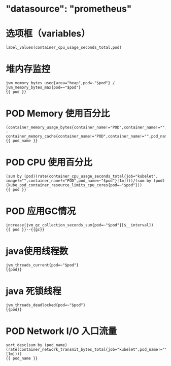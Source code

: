 # "datasource": "prometheus"
# 选项框（variables）
    label_values(container_cpu_usage_seconds_total,pod)



# 堆内存监控
	jvm_memory_bytes_used{area="heap",pod=~"$pod"} / 	jvm_memory_bytes_max{pod=~"$pod"}
	{{ pod }}



# POD Memory 使用百分比
	(container_memory_usage_bytes{container_name!="POD",container_name!="",pod_name=~"$pod"} - container_memory_cache{container_name!="POD",container_name!="",pod_name=~"$pod"})/container_spec_memory_limit_bytes{container_name!="POD",container_name!="",pod_name=~"$pod"}
	{{ pod_name }}


# POD CPU 使用百分比
	(sum by (pod)(rate(container_cpu_usage_seconds_total{job="kubelet", image!="",container_name!="POD",pod_name=~"$pod"}[1m])))/(sum by (pod)(kube_pod_container_resource_limits_cpu_cores{pod=~"$pod"}))
	{{ pod }}


# POD 应用GC情况
	increase(jvm_gc_collection_seconds_sum{pod=~"$pod"}[$__interval])
	{{ pod }}--{{gc}}


# java使用线程数
	jvm_threads_current{pod=~"$pod"}
	{{pod}}


# java 死锁线程
	jvm_threads_deadlocked{pod=~"$pod"}
	{{pod}}


# POD Network I/O 入口流量
	sort_desc(sum by (pod_name) (rate(container_network_transmit_bytes_total{job="kubelet",pod_name!="",pod_name=~"$pod"}[1m])))
	{{ pod_name }}

